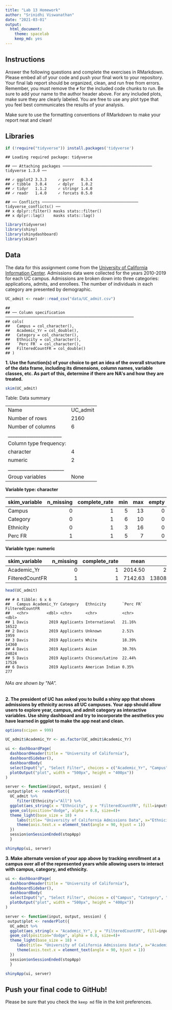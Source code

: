 ```yaml
---
title: "Lab 13 Homework"
author: "Srinidhi Viswanathan"
date: "2021-03-01"
output:
  html_document: 
    theme: spacelab
    keep_md: yes
---
```




## Instructions
Answer the following questions and complete the exercises in RMarkdown. Please embed all of your code and push your final work to your repository. Your final lab report should be organized, clean, and run free from errors. Remember, you must remove the `#` for the included code chunks to run. Be sure to add your name to the author header above. For any included plots, make sure they are clearly labeled. You are free to use any plot type that you feel best communicates the results of your analysis.  

Make sure to use the formatting conventions of RMarkdown to make your report neat and clean!  

## Libraries

```r
if (!require("tidyverse")) install.packages('tidyverse')
```

```
## Loading required package: tidyverse
```

```
## ── Attaching packages ─────────────────────────────────────── tidyverse 1.3.0 ──
```

```
## ✓ ggplot2 3.3.3     ✓ purrr   0.3.4
## ✓ tibble  3.0.4     ✓ dplyr   1.0.2
## ✓ tidyr   1.1.2     ✓ stringr 1.4.0
## ✓ readr   1.4.0     ✓ forcats 0.5.0
```

```
## ── Conflicts ────────────────────────────────────────── tidyverse_conflicts() ──
## x dplyr::filter() masks stats::filter()
## x dplyr::lag()    masks stats::lag()
```


```r
library(tidyverse)
library(shiny)
library(shinydashboard)
library(skimr)
```

## Data
The data for this assignment come from the [University of California Information Center](https://www.universityofcalifornia.edu/infocenter). Admissions data were collected for the years 2010-2019 for each UC campus. Admissions are broken down into three categories: applications, admits, and enrollees. The number of individuals in each category are presented by demographic.  

```r
UC_admit <- readr::read_csv("data/UC_admit.csv")
```

```
## 
## ── Column specification ────────────────────────────────────────────────────────
## cols(
##   Campus = col_character(),
##   Academic_Yr = col_double(),
##   Category = col_character(),
##   Ethnicity = col_character(),
##   `Perc FR` = col_character(),
##   FilteredCountFR = col_double()
## )
```

**1. Use the function(s) of your choice to get an idea of the overall structure of the data frame, including its dimensions, column names, variable classes, etc. As part of this, determine if there are NA's and how they are treated.**  

```r
skim(UC_admit)
```


Table: Data summary

|                         |         |
|:------------------------|:--------|
|Name                     |UC_admit |
|Number of rows           |2160     |
|Number of columns        |6        |
|_______________________  |         |
|Column type frequency:   |         |
|character                |4        |
|numeric                  |2        |
|________________________ |         |
|Group variables          |None     |


**Variable type: character**

|skim_variable | n_missing| complete_rate| min| max| empty| n_unique| whitespace|
|:-------------|---------:|-------------:|---:|---:|-----:|--------:|----------:|
|Campus        |         0|             1|   5|  13|     0|        9|          0|
|Category      |         0|             1|   6|  10|     0|        3|          0|
|Ethnicity     |         0|             1|   3|  16|     0|        8|          0|
|Perc FR       |         1|             1|   5|   7|     0|     1293|          0|


**Variable type: numeric**

|skim_variable   | n_missing| complete_rate|    mean|       sd|   p0|    p25|    p50|    p75|   p100|hist  |
|:---------------|---------:|-------------:|-------:|--------:|----:|------:|------:|------:|------:|:-----|
|Academic_Yr     |         0|             1| 2014.50|     2.87| 2010| 2012.0| 2014.5| 2017.0|   2019|▇▇▇▇▇ |
|FilteredCountFR |         1|             1| 7142.63| 13808.91|    1|  447.5| 1837.0| 6899.5| 113755|▇▁▁▁▁ |

```r
head(UC_admit)
```

```
## # A tibble: 6 x 6
##   Campus Academic_Yr Category   Ethnicity       `Perc FR` FilteredCountFR
##   <chr>        <dbl> <chr>      <chr>           <chr>               <dbl>
## 1 Davis         2019 Applicants International   21.16%              16522
## 2 Davis         2019 Applicants Unknown         2.51%                1959
## 3 Davis         2019 Applicants White           18.39%              14360
## 4 Davis         2019 Applicants Asian           30.76%              24024
## 5 Davis         2019 Applicants Chicano/Latino  22.44%              17526
## 6 Davis         2019 Applicants American Indian 0.35%                 277
```
###### NAs are shown by "NA".

**2. The president of UC has asked you to build a shiny app that shows admissions by ethnicity across all UC campuses. Your app should allow users to explore year, campus, and admit category as interactive variables. Use shiny dashboard and try to incorporate the aesthetics you have learned in ggplot to make the app neat and clean.**

```r
options(scipen = 999)
```

```r
UC_admit$Academic_Yr <- as.factor(UC_admit$Academic_Yr)
```



```r
ui <- dashboardPage(
  dashboardHeader(title = "University of California"),
  dashboardSidebar(),
  dashboardBody(
  selectInput("y", "Select Filter", choices = c("Academic_Yr", "Campus", "Category"), selected = "Academic_Yr"),
  plotOutput("plot", width = "500px", height = "400px"))
)

server <- function(input, output, session) { 
 output$plot <- renderPlot({
  UC_admit %>% 
     filter(Ethnicity!="All") %>% 
  ggplot(aes_string(x = "Ethnicity", y = "FilteredCountFR", fill=input$y)) +
  geom_col(position="dodge", alpha = 0.8, size=4)+
  theme_light(base_size = 18) + 
     labs(title= "University of California Admissions Data", x="Ethnicity", y="Number Admitted", fill = "Legend")+
     theme(axis.text.x = element_text(angle = 90, hjust = 1))
  })
  session$onSessionEnded(stopApp)
  }

shinyApp(ui, server)
```


**3. Make alternate version of your app above by tracking enrollment at a campus over all of the represented years while allowing users to interact with campus, category, and ethnicity.**

```r
ui <- dashboardPage(
  dashboardHeader(title = "University of California"),
  dashboardSidebar(),
  dashboardBody(
  selectInput("y", "Select Filter", choices = c("Campus", "Category", "Ethnicity"), selected = "Campus"),
  plotOutput("plot", width = "500px", height = "400px"))
)

server <- function(input, output, session) { 
 output$plot <- renderPlot({
  UC_admit %>% 
  ggplot(aes_string(x = "Academic_Yr", y = "FilteredCountFR", fill=input$y)) +
  geom_col(position="dodge", alpha = 0.8, size=4)+
  theme_light(base_size = 18) + 
     labs(title= "University of California Admissions Data", x="Academic Year", y="Number Admitted", fill = "Legend")+
     theme(axis.text.x = element_text(angle = 90, hjust = 1))
  })
  session$onSessionEnded(stopApp)
  }

shinyApp(ui, server)
```

## Push your final code to GitHub!
Please be sure that you check the `keep md` file in the knit preferences. 
